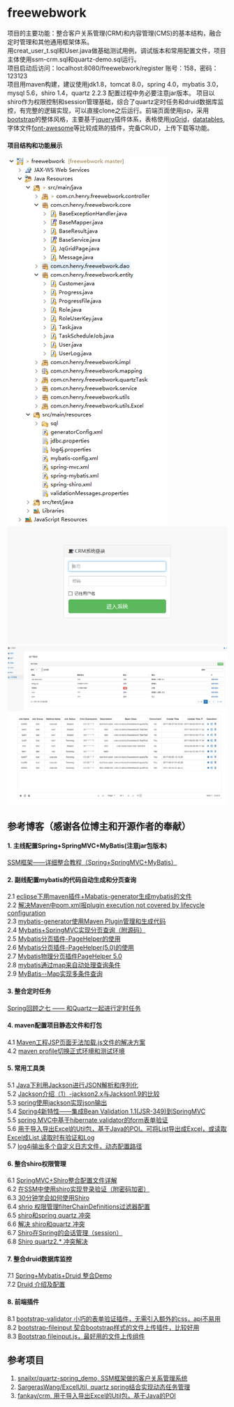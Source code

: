 # freewebwork
项目的主要功能：整合客户关系管理(CRM)和内容管理(CMS)的基本结构，融合定时管理和其他通用框架体系。<br>
用creat_user_t.sql和User.java做基础测试用例，调试版本和常用配置文件，项目主体使用ssm-crm.sql和quartz-demo.sql运行。<br>
项目启动后访问：localhost:8080/freewebwork/register 账号：158，密码：123123 <br>
项目用maven构建，建议使用jdk1.8，tomcat 8.0，spring 4.0，mybatis 3.0，mysql 5.6，shiro 1.4，quartz 2.2.3 配置过程中务必要注意jar版本。
项目以shiro作为权限控制和session管理基础，综合了quartz定时任务和druid数据库监控，有完整的逻辑实现，可以直接clone之后运行。前端页面使用jsp，采用[bootstrap](http://www.bootcss.com/)的整体风格，主要基于[jquery](https://jquery.com/)插件体系，表格使用[jqGrid](http://www.guriddo.net/demo/bootstrap/)，[datatables](https://datatables.net/examples/),字体文件[font-awesome](http://fontawesome.dashgame.com/)等比较成熟的插件，完备CRUD，上传下载等功能。
#### 项目结构和功能展示
![project_frame](https://github.com/Hlingoes/freewebwork/blob/master/introduction/project_frame.png)
![login_page](https://github.com/Hlingoes/freewebwork/blob/master/introduction/login_page.png)
![user_manage](https://github.com/Hlingoes/freewebwork/blob/master/introduction/user_manage.png)
![quartz_task](https://github.com/Hlingoes/freewebwork/blob/master/introduction/quartz_task.png)
## 参考博客（感谢各位博主和开源作者的奉献）
#### 1. 主线配置Spring+SpringMVC+MyBatis(注意jar包版本)
[SSM框架——详细整合教程（Spring+SpringMVC+MyBatis）](http://blog.csdn.net/zhshulin/article/details/37956105) 
#### 2. 副线配置mybatis的代码自动生成和分页查询
2.1 [eclipse下用maven插件+Mabatis-generator生成mybatis的文件](http://blog.csdn.net/donggang1992/article/details/50847484)<br>
2.2 [ 解决Maven中pom.xml报plugin execution not covered by lifecycle configuration ](http://blog.csdn.net/zouxucong/article/details/53786752)<br>
2.3 [mybatis-generator使用Maven Plugin管理和生成代码](http://liyunpeng.iteye.com/blog/1987818)<br>
2.4 [Mybatis+SpringMVC实现分页查询（附源码）](http://www.cnblogs.com/zhangtan/p/5846955.html)<br>
2.5 [Mybatis分页插件-PageHelper的使用](http://blog.csdn.net/u012728960/article/details/50791343)<br>
2.6 [Mybatis分页插件-PageHelper(5.0)的使用](http://blog.csdn.net/u014695188/article/details/65629225)<br>
2.7 [Mybatis物理分页插件PageHelper 5.0](http://blog.csdn.net/wzyxdwll/article/details/66473466)<br>
2.8 [mybatis通过map来自动处理查询条件](http://www.jianshu.com/p/e33993f328f3)<br>
2.9 [MyBatis--Map实现多条件查询](http://blog.csdn.net/sinat_27115575/article/details/70144177)
#### 3. 整合定时任务
[Spring回顾之七 —— 和Quartz一起进行定时任务](http://veiking.iteye.com/blog/2371511)
#### 4. maven配置项目静态文件和打包
4.1 [Maven工程JSP页面无法加载.js文件的解决方案](http://blog.csdn.net/javaee_sunny/article/details/52513160)<br>
4.2 [maven profile切换正式环境和测试环境](https://www.cnblogs.com/nfcm/p/7550772.html)<br>
#### 5. 常用工具类
5.1 [Java下利用Jackson进行JSON解析和序列化](https://www.cnblogs.com/winner-0715/p/6109225.html)<br>
5.2 [Jackson介绍（1）-jackson2.x与Jackson1.9的比较](http://blog.csdn.net/u011179993/article/details/46454059)<br>
5.3 [spring使用jackson实现json输出](http://blog.chinaunix.net/uid-192452-id-3967223.html)<br>
5.4 [Spring4新特性——集成Bean Validation 1.1(JSR-349)到SpringMVC](http://jinnianshilongnian.iteye.com/blog/1990081)<br>
5.5 [spring MVC中基于hibernate validator的form表单验证](http://blog.csdn.net/wuyt2008/article/details/8597312)<br>
5.6 [用于导入导出Excel的Util包，基于Java的POI。可将List<Bean>导出成Excel，或读取Excel成List<Bean>,读取时有验证和Log](https://github.com/SargerasWang/ExcelUtil)<br>
5.7 [log4j输出多个自定义日志文件，动态配置路径](http://blog.csdn.net/wiwipetter/article/details/4390579)
#### 6. 整合shiro权限管理
6.1 [SpringMVC+Shiro整合配置文件详解](http://blog.csdn.net/dawangxiong123/article/details/53020424)<br>
6.2 [在SSM中使用shiro实现登录验证（附密码加密）](http://blog.csdn.net/xiangwanpeng/article/details/54793768)<br>
6.3 [30分钟学会如何使用Shiro](https://www.cnblogs.com/learnhow/p/5694876.html)<br>
6.4 [shrio 权限管理filterChainDefinitions过滤器配置 ](http://www.cppblog.com/guojingjia2006/archive/2014/05/14/206956.html)<br>
6.5 [shiro和spring quartz 冲突 ](http://blog.csdn.net/rogerjava/article/details/72628631)<br>
6.6 [解决 shiro和quartz 冲突](http://blog.csdn.net/heywakeup/article/details/62886680)<br>
6.7 [Shiro在Spring的会话管理（session）](http://blog.csdn.net/u012737182/article/details/53147097)<br>
6.8 [Shiro quartz2.* 冲突解决 ](http://www.hillfly.com/2017/178.html)
#### 7. 整合druid数据库监控
7.1 [Spring+Mybatis+Druid 整合Demo](http://blog.csdn.net/vbirdbest/article/details/72821114)<br>
7.2 [Druid 介绍及配置](https://www.cnblogs.com/niejunlei/p/5977895.html)
#### 8. 前端插件
8.1 [bootstrap-validator 小巧的表单验证插件，无需引入额外的css，api不易用](https://github.com/1000hz/bootstrap-validator)<br>
8.2 [bootstrap-fileinput 契合bootstrap样式的文件上传插件，比较好用](https://github.com/kartik-v/bootstrap-fileinput)<br>
8.3 [Bootstrap fileinput.js，最好用的文件上传组件 ](http://blog.csdn.net/qing_gee/article/details/48949701)

## 参考项目
1. [snailxr/quartz-spring_demo, SSM框架做的客户关系管理系统](https://github.com/fankay/crm)<br>
2. [SargerasWang/ExcelUtil, quartz spring结合实现动态任务管理](https://github.com/snailxr/quartz-spring_demo)<br>
3. [fankay/crm, 用于导入导出Excel的Util包，基于Java的POI](https://github.com/snailxr/quartz-spring_demo)
